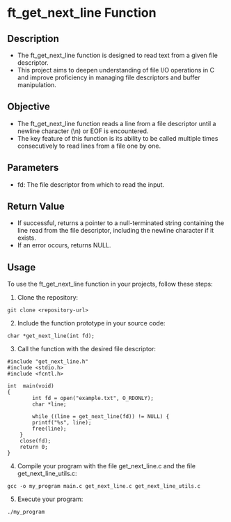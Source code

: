 # ft_get_next_line Function
## Description
- The ft_get_next_line function is designed to read text from a given file descriptor. 
- This project aims to deepen understanding of file I/O operations in C and improve proficiency in managing file descriptors and buffer manipulation.

## Objective
- The ft_get_next_line function reads a line from a file descriptor until a newline character (\n) or EOF is encountered.
- The key feature of this function is its ability to be called multiple times consecutively to read lines from a file one by one.

## Parameters
- fd: The file descriptor from which to read the input.

## Return Value
- If successful, returns a pointer to a null-terminated string containing the line read from the file descriptor, including the newline character if it exists.
- If an error occurs, returns NULL.

## Usage
To use the ft_get_next_line function in your projects, follow these steps:

1. Clone the repository:
```
git clone <repository-url>
```
2. Include the function prototype in your source code:
```
char *get_next_line(int fd);
```
3. Call the function with the desired file descriptor:
```
#include "get_next_line.h"
#include <stdio.h>
#include <fcntl.h>

int  main(void)
{
        int fd = open("example.txt", O_RDONLY);
        char *line;

        while ((line = get_next_line(fd)) != NULL) {
        printf("%s", line);
        free(line);
    }
    close(fd);
    return 0;
}
```
4. Compile your program with the file get_next_line.c and the file get_next_line_utils.c:
```
gcc -o my_program main.c get_next_line.c get_next_line_utils.c 
```
5. Execute your program:
```
./my_program
```
